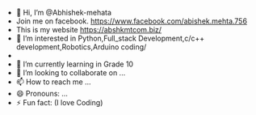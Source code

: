 - 👋 Hi, I’m @Abhishek-mehata
- Join me on facebook. https://www.facebook.com/abishek.mehta.756
- This is my website https://abshkmtcom.biz/
- 👀 I’m interested in Python,Full_stack Development,c/c++ development,Robotics,Arduino coding/
- 
- 🌱 I’m currently learning in Grade 10
- 💞️ I’m looking to collaborate on ...
- 📫 How to reach me ...
- 😄 Pronouns: ...
- ⚡ Fun fact: (I love Coding)

<!---
Abhishek-mehata/Abhishek-mehata is a ✨ special ✨ repository because its `README.md` (this file) appears on your GitHub profile.
You can click the Preview link to take a look at your changes.
--->
